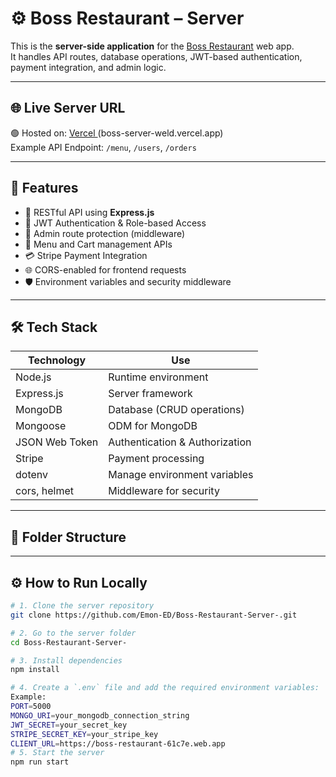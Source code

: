 # ⚙️ Boss Restaurant – Server

This is the **server-side application** for the [Boss Restaurant](https://boss-restaurant-61c7e.web.app/) web app.  
It handles API routes, database operations, JWT-based authentication, payment integration, and admin logic.

---

## 🌐 Live Server URL

🟢 Hosted on: [ Vercel ](#) (boss-server-weld.vercel.app)  
Example API Endpoint: `/menu`, `/users`, `/orders`

---

## 🚀 Features

- 🧾 RESTful API using **Express.js**
- 🔐 JWT Authentication & Role-based Access
- 🧑 Admin route protection (middleware)
- 🍔 Menu and Cart management APIs
- 💳 Stripe Payment Integration
- 🌐 CORS-enabled for frontend requests
- 🛡️ Environment variables and security middleware

---

## 🛠️ Tech Stack

| Technology     | Use                                 |
|----------------|--------------------------------------|
| Node.js        | Runtime environment                  |
| Express.js     | Server framework                     |
| MongoDB        | Database (CRUD operations)           |
| Mongoose       | ODM for MongoDB                      |
| JSON Web Token | Authentication & Authorization       |
| Stripe         | Payment processing                   |
| dotenv         | Manage environment variables         |
| cors, helmet   | Middleware for security              |

---

## 📁 Folder Structure


---

## ⚙️ How to Run Locally

```bash
# 1. Clone the server repository
git clone https://github.com/Emon-ED/Boss-Restaurant-Server-.git

# 2. Go to the server folder
cd Boss-Restaurant-Server-

# 3. Install dependencies
npm install

# 4. Create a `.env` file and add the required environment variables:
Example:
PORT=5000
MONGO_URI=your_mongodb_connection_string
JWT_SECRET=your_secret_key
STRIPE_SECRET_KEY=your_stripe_key
CLIENT_URL=https://boss-restaurant-61c7e.web.app
# 5. Start the server
npm run start

